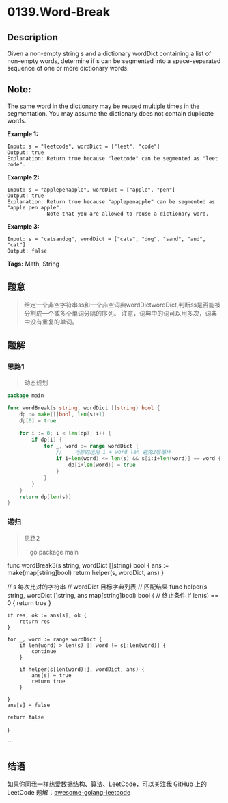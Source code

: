 # 0139.Word-Break

## Description

Given a non-empty string s and a dictionary wordDict containing a list of non-empty words, determine if s can be segmented into a space-separated sequence of one or more dictionary words.

## Note:

The same word in the dictionary may be reused multiple times in the segmentation. You may assume the dictionary does not contain duplicate words.

**Example 1:**

```text
Input: s = "leetcode", wordDict = ["leet", "code"]
Output: true
Explanation: Return true because "leetcode" can be segmented as "leet code".
```

**Example 2:**

```text
Input: s = "applepenapple", wordDict = ["apple", "pen"]
Output: true
Explanation: Return true because "applepenapple" can be segmented as "apple pen apple".
             Note that you are allowed to reuse a dictionary word.
```

**Example 3:**

```text
Input: s = "catsandog", wordDict = ["cats", "dog", "sand", "and", "cat"]
Output: false
```

**Tags:** Math, String

## 题意

> 给定一个非空字符串ss和一个非空词典wordDictwordDict,判断ss是否能被分割成一个或多个单词分隔的序列。 注意，词典中的词可以用多次，词典中没有重复的单词。

## 题解

### 思路1

> 动态规划

```go
package main

func wordBreak(s string, wordDict []string) bool {
    dp := make([]bool, len(s)+1)
    dp[0] = true

    for i := 0; i < len(dp); i++ {
        if dp[i] {
            for _, word := range wordDict {
                //    巧妙的运用 i + word len 避免2层循环
                if i+len(word) <= len(s) && s[i:i+len(word)] == word {
                    dp[i+len(word)] = true
                }
            }
        }
    }
    return dp[len(s)]
}
```

### 递归

> 思路2
>
> \`\`\`go package main

func wordBreak3\(s string, wordDict \[\]string\) bool { ans := make\(map\[string\]bool\) return helper\(s, wordDict, ans\) }

// s 每次比对的字符串 // wordDict 目标字典列表 // 匹配结果 func helper\(s string, wordDict \[\]string, ans map\[string\]bool\) bool { // 终止条件 if len\(s\) == 0 { return true }

```text
if res, ok := ans[s]; ok {
    return res
}

for _, word := range wordDict {
    if len(word) > len(s) || word != s[:len(word)] {
        continue
    }

    if helper(s[len(word):], wordDict, ans) {
        ans[s] = true
        return true
    }

}
ans[s] = false

return false
```

}

\`\`\`

## 结语

如果你同我一样热爱数据结构、算法、LeetCode，可以关注我 GitHub 上的 LeetCode 题解：[awesome-golang-leetcode](https://github.com/kylesliu/awesome-golang-algorithm)

